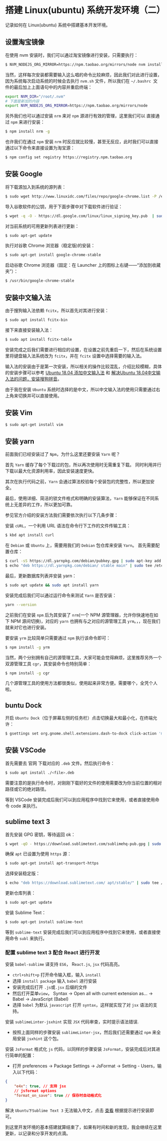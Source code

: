# 搭建 Linux(ubuntu) 系统开发环境（二）
记录如何在 Linux(ubuntu) 系统中搭建基本开发环境。

## 设置淘宝镜像
在使用 nvm 安装时，我们可以通过淘宝镜像进行安装，只需要执行：

```bash
$ NVM_NODEJS_ORG_MIRROR=https://npm.taobao.org/mirrors/node nvm install <v4.5.0>
```

当然，这样每次安装都需要输入这么唱的命令比较麻烦，因此我们对此进行设置，因为系统每次启动系统的时候会去执行 `nvm.sh` 文件，所以我们在 `~/.bashrc `文件的最后加上上面语句中的内容并重启终端：

```bash
export NVM_DIR="/root/.nvm"
# 下面是新加的内容
export NVM_NODEJS_ORG_MIRROR=https://npm.taobao.org/mirrors/node
```

另外我们也可以通过安装 `nrm` 来对 `npm` 源进行有效的管理，这里我们可以 直接通过 `npm` 来进行安装：

```bash
$ npm install nrm -g
```

也许我们在通过 `npm` 安装 `nrm` 时反应就比较慢，甚至无反应，此时我们可以直接通过以下命令来直接设置为淘宝源：

```bash
$ npm config set registry https://registry.npm.taobao.org
```

## 安装 Google
将下载源加入到系统的源列表：

```bash
$ sudo wget http://www.linuxidc.com/files/repo/google-chrome.list -P /etc/apt/sources.list.d/
```

导入谷歌软件的公钥，用于下面步骤中对下载软件进行验证：

```bash
$ wget -q -O - https://dl.google.com/linux/linux_signing_key.pub  | sudo apt-key add -
```

对当前系统的可用更新列表进行更新：

```bash
$ sudo apt-get update
```

执行对谷歌 Chrome 浏览器（稳定版)的安装：

```bash
$ sudo apt-get install google-chrome-stable
```

启动谷歌 Chrome 浏览器（固定：在 Launcher 上的图标上右键——“添加到收藏夹”）：

```bash
$ /usr/bin/google-chrome-stable
```
## 安装中文输入法
由于搜狗输入法依赖 `fcitx`，所以首先对其进行安装：

```bash
$ sudo apt install fcitx-bin
```

接下来直接安装输入法：

```bash
$ sudo apt install fcitx-table
```

安装完成之后我们需要进行相应的设置，在设置之前先重启一下，然后在系统设置里将键盘输入法系统改为 `fcitx`，并在 `fcitx` 设置中选择需要的输入法。

输入法的安装由于是第一次安装，所以相关的操作比较混乱，介绍比较模糊，具体的安装步骤可以参考 [Ubuntu 18.04 添加中文输入法](https://blog.csdn.net/rznice/article/details/79841790) 和 [解决Ubuntu 18.04中文输入法的问题，安装搜狗拼音](https://blog.csdn.net/fx_yzjy101/article/details/80243710)。

由于我在安装 `Ubuntu` 系统时选择的是中文，所以中文输入法的使用只需要通过右上角来切换并可以直接使用。

## 安装 Vim
```bash
$ sudo apt-get install vim
```

## 安装 yarn
前面我们已经安装过了 `Npm`，为什么这里还要安装 `Yarn` 呢？

首先 `Yarn` 缓存了每个下载过的包，所以再次使用时无需重复下载。 同时利用并行下载以最大化资源利用率，因此安装速度更快。

其次在执行代码之前，`Yarn` 会通过算法校验每个安装包的完整性，所以更加安全。

最后，使用详细、简洁的锁文件格式和明确的安装算法，`Yarn` 能够保证在不同系统上无差异的工作，所以更加可靠。

参见官方介绍的安装方法我们需要依次执行以下几条步骤：

安装 `cURL`，一个利用 URL 语法在命令行下工作的文件传输工具：

```bash
$ kbd apt install curl
```

在 `Debian` 或 `Ubuntu` 上，需要用我们的 `Debian` 包仓库来安装 `Yarn`。 首先需要配置仓库：

```bash
$ curl -sS https://dl.yarnpkg.com/debian/pubkey.gpg | sudo apt-key add -
$ echo "deb https://dl.yarnpkg.com/debian/ stable main" | sudo tee /etc/apt/sources.list.d/yarn.list
```

最后，更新数据库列表并安装 yarn：

```bash
$ sudo apt update && sudo apt install yarn
```

安装完成后我们可以通过运行命令来测试 `Yarn` 是否安装：

```bash
yarn --version
```

之前我们在安装 `npm` 后为其安装了 `nrm`(一个 NPM 源管理器，允许你快速地在如下 NPM 源间切换)，对应的 `yarn` 也拥有与之对应的源管理工具 `yrm`。，，现在我们就来对它也进行安装。

要安装 `yrm` 比较简单只需要通过 `npm` 执行该命令即可：

```bash
$ npm install -g yrm
```

当然，两个分别拥有自己的源管理工具，大家可能会觉得麻烦，这里推荐另外一个双源管理工具 `cgr`，其安装命令也特别简单：

```bash
$ npm install -g cgr
```

几个源管理工具的使用方法都很类似，使用起来非常方便。需要哪个，全凭个人啦。

## buntu Dock

开启 `Ubuntu Dock`（位于屏幕左侧的任务栏）点击切换最大和最小化，在终端允许：

```bash
$ gsettings set org.gnome.shell.extensions.dash-to-dock click-action 'minimize'
```

## 安装 VSCode
首先需要去 官网 下载对应的 `.deb` 文件。然后执行命令：

```bash
$ sudo apt install ./<file>.deb
```

需要注意的是执行命令时，对刚刚下载好的文件的使用需要改为你当前位置的相对路径或它的绝对路径。

等到 VSCode 安装完成后我们可以到应用程序中找到它来使用，或者直接使用命令 code 来执行。

## sublime text 3
首先安装 GPG 密钥，等待返回 ok：

```bash
$ wget -qO - https://download.sublimetext.com/sublimehq-pub.gpg | sudo apt-key add -
```

确保 `apt` 已设置为使用 `https` 源：

```bash
$ sudo apt-get install apt-transport-https
```

选择安装稳定版：

```bash
$ echo "deb https://download.sublimetext.com/ apt/stable/" | sudo tee /etc/apt/sources.list.d/sublime-text.list
```

更新仓库列表：

```bash
$ sudo apt-get update
```
安装 Sublime Text：

```bash
$ sudo apt-get install sublime-text
```

等到 `sublime-text` 安装完成后我们可以到应用程序中找到它来使用，或者直接使用命令 `subl` 来执行。

### 配置 sublime text 3 配合 React 进行开发

安装 `babel-sublime` 译支持 `ES6`， R`eact.js`, `jsx` 代码高亮。

 * `ctrl+shift+p` 打开命令输入框，输入 `install`
 * 选择 `install package` 输入 `babel` 进行安装
 * 安装完成后打开 `.js`或`.jsx` 后缀的文件
 * 然后打开菜单`view`， Syntax -> Open all with current extension as... -> Babel -> JavaScript (Babel)
 * 选择 `babel` 为默认 `javascript` 打开 `syntax`，这样就实现了对 `jsx` 语法的支持。

安装 `sublimeLinter-jsxhint` 实现 `JSX` 代码审查，实时提示语法错误.

 * 按照上面同样的步骤安装 `sublimeLinter-jsx`，然后我们还需要通过 `npm` 来全局安装 `jsxhint` 这个包。

安装 `JsFormat` 格式化 `js` 代码，以同样的步骤安装 `JsFormat`，安装完成后对其进行简单的配置：

 * 打开 preferences -> Package Settings -> JsFormat -> Setting - Users，输入以下代码：

```json
{
    "e4x": true, // 支持 jsx
    // jsformat options
    "format_on_save": true // 保存时自动格式化
}
```

解决 `Ubuntu下Sublime Text 3` 无法输入中文，点击 [查看](https://github.com/lyfeyaj/sublime-text-imfix) 根据提示进行安装即可。

到这里开发环境的基本搭建就算结束了，如果有时间和新的发现，我会继续在这里更新，以记录和分享开发的点滴。